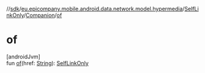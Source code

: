 //[sdk](../../../../index.md)/[eu.epicompany.mobile.android.data.network.model.hypermedia](../../index.md)/[SelfLinkOnly](../index.md)/[Companion](index.md)/[of](of.md)

# of

[androidJvm]\
fun [of](of.md)(href: [String](https://kotlinlang.org/api/latest/jvm/stdlib/kotlin/-string/index.html)): [SelfLinkOnly](../index.md)
